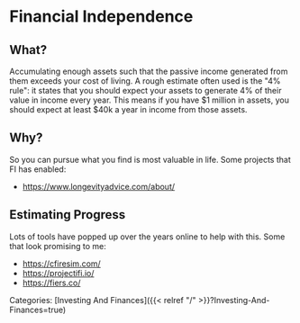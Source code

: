 # Financial Independence

## What?

Accumulating enough assets such that the passive income generated from them
exceeds your cost of living.  A rough estimate often used is the "4% rule": it
states that you should expect your assets to generate 4% of their value in
income every year. This means if you have $1 million in assets, you should
expect at least $40k a year in income from those assets.

## Why?

So you can pursue what you find is most valuable in life. Some projects that FI
has enabled:

 - https://www.longevityadvice.com/about/


## Estimating Progress

Lots of tools have popped up over the years online to help with this. Some that
look promising to me:

 - https://cfiresim.com/
 - https://projectifi.io/
 - https://fiers.co/

Categories: [Investing And Finances]({{< relref "/" >}}?Investing-And-Finances=true)